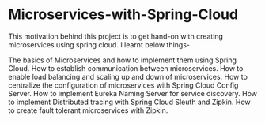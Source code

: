 # Microservices-with-Spring-Cloud

This motivation behind this project is to get hand-on with creating microservices using spring cloud.
I learnt below things-

The basics of Microservices and how to implement them using Spring Cloud.
How to establish communication between microservices.
How to enable load balancing and scaling up and down of microservices.
How to centralize the configuration of microservices with Spring Cloud Config Server.
How to implement Eureka Naming Server for service discovery.
How to implement Distributed tracing with Spring Cloud Sleuth and Zipkin.
How to create fault tolerant microservices with Zipkin.
